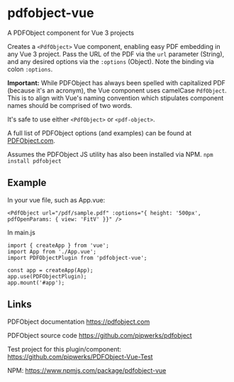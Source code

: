# pdfobject-vue
A PDFObject component for Vue 3 projects

Creates a `<PdfObject>` Vue component, enabling easy PDF embedding in any Vue 3 project. Pass the URL of the PDF via the `url` parameter (String), and any desired options via the `:options` (Object). Note the binding via colon `:options`. 

**Important:** While PDFObject has always been spelled with capitalized PDF (because it's an acronym), the Vue component uses camelCase `PdfObject`. This is to align with Vue's naming convention which stipulates component names should be comprised of two words.

It's safe to use either `<PdfObject>` or `<pdf-object>`.

A full list of PDFObject options (and examples) can be found at [PDFObject.com](https://pdfobject.com). 

Assumes the PDFObject JS utility has also been installed via NPM. `npm install pdfobject`

## Example

In your vue file, such as App.vue:
```
<PdfObject url="/pdf/sample.pdf" :options="{ height: '500px', pdfOpenParams: { view: 'FitV' }}" />
```

In main.js
```
import { createApp } from 'vue';
import App from './App.vue';
import PDFObjectPlugin from 'pdfobject-vue';

const app = createApp(App);
app.use(PDFObjectPlugin);
app.mount('#app');
```

## Links
PDFObject documentation https://pdfobject.com

PDFObject source code https://github.com/pipwerks/pdfobject

Test project for this plugin/component: https://github.com/pipwerks/PDFObject-Vue-Test

NPM: https://www.npmjs.com/package/pdfobject-vue 
